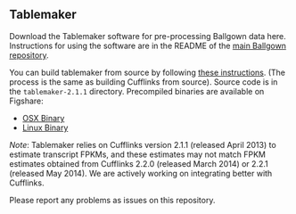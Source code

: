 ## Tablemaker

Download the Tablemaker software for pre-processing Ballgown data here. Instructions for using the software are in the README of the [main Ballgown repository](https://github.com/alyssafrazee/ballgown). 

You can build tablemaker from source by following [these instructions](http://cufflinks.cbcb.umd.edu/tutorial.html). (The process is the same as building Cufflinks from source). Source code is in the `tablemaker-2.1.1` directory. Precompiled binaries are available on Figshare:
* [OSX Binary](http://figshare.com/articles/Tablemaker_OS_X_Binary/1053136)
* [Linux Binary](http://figshare.com/articles/Tablemaker_Linux_Binary/1053137)

*Note*: Tablemaker relies on Cufflinks version 2.1.1 (released April 2013) to estimate transcript FPKMs, and these estimates may not match FPKM estimates obtained from Cufflinks 2.2.0 (released March 2014) or 2.2.1 (released May 2014). We are actively working on integrating better with Cufflinks.

Please report any problems as issues on this repository. 
